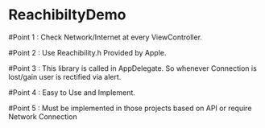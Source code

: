 ReachibiltyDemo
===============

#Point 1 : Check Network/Internet at every ViewController.

#Point 2 : Use Reachibility.h Provided by Apple.

#Point 3 : This library is called in AppDelegate. So whenever Connection is lost/gain user is rectified via alert.

#Point 4 : Easy to Use and Implement.

#Point 5 : Must be implemented in those projects based on API or require Network Connection
